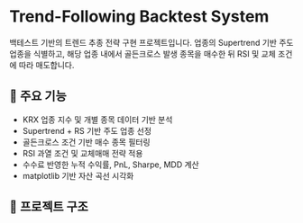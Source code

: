 
# Trend-Following Backtest System

백테스트 기반의 트렌드 추종 전략 구현 프로젝트입니다. 업종의 Supertrend 기반 주도 업종을 식별하고, 해당 업종 내에서 골든크로스 발생 종목을 매수한 뒤 RSI 및 교체 조건에 따라 매도합니다.

## 📌 주요 기능
- KRX 업종 지수 및 개별 종목 데이터 기반 분석
- Supertrend + RS 기반 주도 업종 선정
- 골든크로스 조건 기반 매수 종목 필터링
- RSI 과열 조건 및 교체매매 전략 적용
- 수수료 반영한 누적 수익률, PnL, Sharpe, MDD 계산
- matplotlib 기반 자산 곡선 시각화

## 📁 프로젝트 구조
